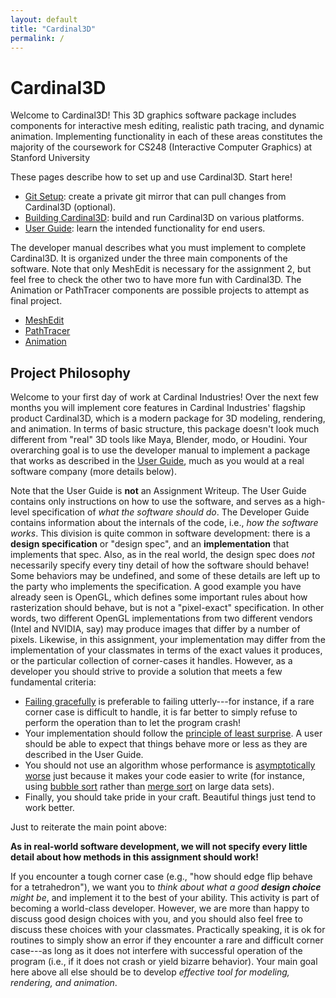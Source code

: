 ```yaml
---
layout: default
title: "Cardinal3D"
permalink: /
---
```


# Cardinal3D

Welcome to Cardinal3D! This 3D graphics software package includes components for interactive mesh
editing, realistic path tracing, and dynamic animation. Implementing functionality in each of these areas
constitutes the majority of the coursework for CS248 (Interactive Computer Graphics) at Stanford University

These pages describe how to set up and use Cardinal3D. Start here!
- [Git Setup](git): create a private git mirror that can pull changes from Cardinal3D (optional). 
- [Building Cardinal3D](build): build and run Cardinal3D on various platforms.
- [User Guide](guide): learn the intended functionality for end users.

The developer manual describes what you must implement to complete Cardinal3D. It is organized under the three main components of the software. Note that only MeshEdit is necessary for the assignment 2, but feel free to check the other two to have more fun with Cardinal3D. The Animation or PathTracer components are possible projects to attempt as final project.
- [MeshEdit](meshedit)
- [PathTracer](pathtracer)
- [Animation](animation)

## Project Philosophy

Welcome to your first day of work at Cardinal Industries! Over the next few months
you will implement core features in Cardinal Industries' flagship product
Cardinal3D, which is a modern package for 3D modeling, rendering, and animation.
In terms of basic structure, this package doesn't look much different from
"real" 3D tools like Maya, Blender, modo, or Houdini. Your overarching goal is
to use the developer manual to implement a package that
works as described in the [User Guide](guide), much as you would at a real
software company (more details below).

Note that the User Guide is **not** an Assignment Writeup. The User Guide
contains only instructions on how to use the software, and serves as a
high-level specification of _what the software should do_. The Developer Guide
contains information about the internals of the code, i.e., _how the software
works_. This division is quite common in software development: there is a
**design specification** or "design spec", and an **implementation** that
implements that spec. Also, as in the real world, the design spec does _not_
necessarily specify every tiny detail of how the software should behave! Some
behaviors may be undefined, and some of these details are left up to the party
who implements the specification. A good example you have already seen is
OpenGL, which defines some important rules about how rasterization should
behave, but is not a "pixel-exact" specification. In other words, two different
OpenGL implementations from two different vendors (Intel and NVIDIA, say) may
produce images that differ by a number of pixels. Likewise, in this assignment,
your implementation may differ from the implementation of your classmates in
terms of the exact values it produces, or the particular collection of
corner-cases it handles. However, as a developer you should strive to provide a
solution that meets a few fundamental criteria:

*   [Failing gracefully](https://en.wikipedia.org/wiki/Fault_tolerance) is
preferable to failing utterly---for instance, if a rare corner case is difficult
to handle, it is far better to simply refuse to perform the operation than to
let the program crash! 
*   Your implementation should follow the [principle of least
surprise](https://en.wikipedia.org/wiki/Principle_of_least_astonishment). A user
should be able to expect that things behave more or less as they are described
in the User Guide. 
*   You should not use an algorithm whose performance is [asymptotically
worse](https://en.wikipedia.org/wiki/Asymptotic_computational_complexity) just
because it makes your code easier to write (for instance, using [bubble
sort](https://en.wikipedia.org/wiki/Bubble_sort) rather than [merge
sort](https://en.wikipedia.org/wiki/Merge_sort) on large data sets). 
*   Finally, you should take pride in your craft. Beautiful things just tend to work better.

Just to reiterate the main point above:

**As in real-world software development, we will not specify every little detail
about how methods in this assignment should work!**

If you encounter a tough corner case (e.g., "how should edge flip behave for a
tetrahedron"), we want you to _think about what a good **design choice** might
be_, and implement it to the best of your ability. This activity is part of
becoming a world-class developer. However, we are more than happy to discuss
good design choices with you, and you should also feel free to discuss these
choices with your classmates. Practically speaking, it is ok for routines to
simply show an error if they encounter a rare and difficult corner case---as long as it
does not interfere with successful operation of the program (i.e., if it does
not crash or yield bizarre behavior). Your main goal here above all else should be 
to develop _effective tool for modeling, rendering, and animation_.
